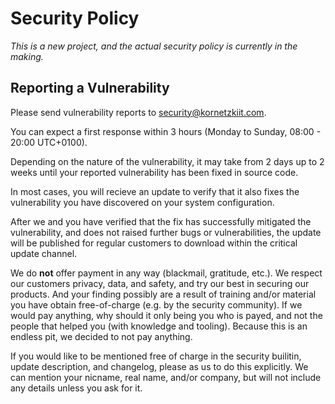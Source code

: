 Security Policy
===============

*This is a new project, and the actual security policy is currently in the
making.*


Reporting a Vulnerability
-------------------------

Please send vulnerability reports to [security@kornetzkiit.com][1].

You can expect a first response within 3 hours (Monday to Sunday, 08:00 - 20:00
UTC+0100).

Depending on the nature of the vulnerability, it may take from 2 days up to 2
weeks until your reported vulnerability has been fixed in source code.

In most cases, you will recieve an update to verify that it also fixes the
vulnerability you have discovered on your system configuration.

After we and you have verified that the fix has successfully mitigated the
vulnerability, and does not raised further bugs or vulnerabilities, the update
will be published for regular customers to download within the critical update
channel.

We do **not** offer payment in any way (blackmail, gratitude, etc.). We respect
our customers privacy, data, and safety, and try our best in securing our
products. And your finding possibly are a result of training and/or material you
have obtain free-of-charge (e.g. by the security community). If we would pay
anything, why should it only being you who is payed, and not the people that
helped you (with knowledge and tooling). Because this is an endless pit, we
decided to not pay anything.

If you would like to be mentioned free of charge in the security builitin,
update description, and changelog, please as us to do this  explicitly. We can
mention your nicname, real name, and/or company, but will not include any
details unless you ask for it.


<!-- Links -->

 [1]: mailto:security@kornetzkiit.com

